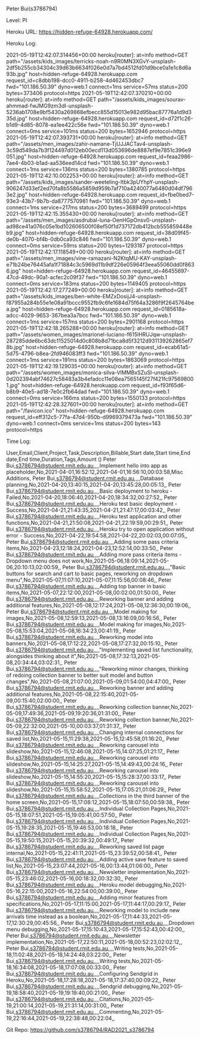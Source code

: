 Peter Bui(s3786794)

Level: PI

Heroku URL: https://hidden-refuge-64928.herokuapp.com/

Heroku Log:

2021-05-19T12:42:07.314456+00:00 heroku[router]: at=info method=GET path="/assets/kids_images/terricks-noah-n9R0MN3XGvY-unsplash-2df5b255cb34304c39d63b6634f026e0d7a7bd4512fd01d9bce0a1e1c8d6a93b.jpg" host=hidden-refuge-64928.herokuapp.com request_id=c8dbb198-dcc0-4911-b258-4d462453dbc7 fwd="101.186.50.39" dyno=web.1 connect=1ms service=57ms status=200 bytes=373406 protocol=https
2021-05-19T12:42:07.370210+00:00 heroku[router]: at=info method=GET path="/assets/kids_images/sourav-ahmmad-fwJMG9zm3dI-unsplash-5236ab1708e9bf5430a269868efbecc855d15013e982d95bac87776a1d9d335d.jpg" host=hidden-refuge-64928.herokuapp.com request_id=d72f1c26-b1d9-4d85-8078-ea1ee422c56e fwd="101.186.50.39" dyno=web.1 connect=0ms service=101ms status=200 bytes=1652946 protocol=https
2021-05-19T12:42:07.393731+00:00 heroku[router]: at=info method=GET path="/assets/men_images/zahir-namane-TjUJJACTav4-unsplash-3c59d549da7b3f124497d012eb00ecd113d053696de8887ef9e7851c396e9051.jpg" host=hidden-refuge-64928.herokuapp.com request_id=feaa2986-7ae4-4b03-b1ad-aa536eed14cd fwd="101.186.50.39" dyno=web.1 connect=1ms service=136ms status=200 bytes=1380785 protocol=https
2021-05-19T12:42:10.002253+00:00 heroku[router]: at=info method=GET path="/assets/kids_images/sander-weeteling-Itbk3pUYhpY-unsplash-906247d33ef2ed70fa8b5586a5859d959b7af710a4240077a6480d04df7963e2.jpg" host=hidden-refuge-64928.herokuapp.com request_id=fbe0bed7-93e3-43b7-9b7b-da8777570981 fwd="101.186.50.39" dyno=web.1 connect=1ms service=217ms status=200 bytes=3689499 protocol=https
2021-05-19T12:42:15.355430+00:00 heroku[router]: at=info method=GET path="/assets/men_images/asdrubal-luna-OenHGpOnsv0-unsplash-ad98ce41a076c05e1bd102606500f08ef50f1d737172db412bcb555859448eb9.jpg" host=hidden-refuge-64928.herokuapp.com request_id=38d09f45-de0b-4070-bf4b-0db0ca93c846 fwd="101.186.50.39" dyno=web.1 connect=0ms service=59ms status=200 bytes=1293187 protocol=https
2021-05-19T12:42:17.118549+00:00 heroku[router]: at=info method=GET path="/assets/men_images/vine-ramazani-N2KtqMU-KAY-unsplash-e71b24be76445afa1f71884c3c5969d11b9df226e05964f3eea55060dd0f8636.jpg" host=hidden-refuge-64928.herokuapp.com request_id=46455697-47cd-49dc-90a1-acfec2c09f37 fwd="101.186.50.39" dyno=web.1 connect=0ms service=183ms status=200 bytes=1149405 protocol=https
2021-05-19T12:42:17.277249+00:00 heroku[router]: at=info method=GET path="/assets/kids_images/ben-white-EMZxDosijJ4-unsplash-f87955a284b55e1e08a91bccc9552fb9c6fe1684d75f64a3286f9f2645764bea.jpg" host=hidden-refuge-64928.herokuapp.com request_id=0185618a-adcc-4029-9653-367bea3a7bcc fwd="101.186.50.39" dyno=web.1 connect=1ms service=157ms status=200 bytes=2901168 protocol=https
2021-05-19T12:42:18.265288+00:00 heroku[router]: at=info method=GET path="/assets/women_images/marionel-luciano-f615lHRUJqw-unsplash-287285dde6bc63dc11525014d0c808b8d71bca8d5f3212d931139262865ef78b.jpg" host=hidden-refuge-64928.herokuapp.com request_id=ecab61a5-5d75-4796-b8ea-2fd946083ff3 fwd="101.186.50.39" dyno=web.1 connect=1ms service=191ms status=200 bytes=1863069 protocol=https
2021-05-19T12:42:19.129035+00:00 heroku[router]: at=info method=GET path="/assets/women_images/monica-silva-VlMMBxSZuSI-unsplash-0d202394abf74627c58483a3b4efadcc11e08ea7565145f27f421fc975698001.jpg" host=hidden-refuge-64928.herokuapp.com request_id=f93f65d6-b8b9-40e5-ad18-7e0c2fb64dad fwd="101.186.50.39" dyno=web.1 connect=0ms service=166ms status=200 bytes=1550133 protocol=https
2021-05-19T12:42:28.327601+00:00 heroku[router]: at=info method=GET path="/favicon.ico" host=hidden-refuge-64928.herokuapp.com request_id=eff312c5-77fa-47d4-950b-d9969379473a fwd="101.186.50.39" dyno=web.1 connect=0ms service=1ms status=200 bytes=143 protocol=https

Time Log:

User,Email,Client,Project,Task,Description,Billable,Start date,Start time,End date,End time,Duration,Tags,Amount ()
Peter Bui,s3786794@student.rmit.edu.au,,,,Implement hello into app as placeholder,No,2021-04-01,16:52:12,2021-04-01,16:56:10,00:03:58,Misc Additions,
Peter Bui,s3786794@student.rmit.edu.au,,,,Database planning,No,2021-04-20,13:40:15,2021-04-20,13:45:28,00:05:13,,
Peter Bui,s3786794@student.rmit.edu.au,,,,Basic deployment to heroku - Failed,No,2021-04-20,18:06:40,2021-04-20,18:34:32,00:27:52,,
Peter Bui,s3786794@student.rmit.edu.au,,,,Heroku test basic deployment - Success,No,2021-04-21,21:43:35,2021-04-21,21:47:17,00:03:42,,
Peter Bui,s3786794@student.rmit.edu.au,,,,Heroku test application and other functions,No,2021-04-21,21:50:08,2021-04-21,22:19:59,00:29:51,,
Peter Bui,s3786794@student.rmit.edu.au,,,,Heroku try to open application without error - Success,No,2021-04-22,19:54:58,2021-04-22,20:02:03,00:07:05,,
Peter Bui,s3786794@student.rmit.edu.au,,,,Adding some pass criteria items,No,2021-04-23,12:18:24,2021-04-23,12:52:14,00:33:50,,
Peter Bui,s3786794@student.rmit.edu.au,,,,Adding more pass criteria items - Dropdown menu does not work,No,2021-05-06,18:09:14,2021-05-06,20:10:13,02:00:59,,
Peter Bui,s3786794@student.rmit.edu.au,,,,"Basic buttons for search and cart to basic pages, reworking on dropdown menu",No,2021-05-07,11:07:10,2021-05-07,11:15:56,00:08:46,,
Peter Bui,s3786794@student.rmit.edu.au,,,,Adding top banner in basic items,No,2021-05-07,22:12:00,2021-05-08,00:02:00,01:50:00,,
Peter Bui,s3786794@student.rmit.edu.au,,,,Reworking banner and adding additional features,No,2021-05-08,12:17:24,2021-05-08,12:36:30,00:19:06,,
Peter Bui,s3786794@student.rmit.edu.au,,,,Model making for images,No,2021-05-08,12:59:13,2021-05-08,13:16:09,00:16:56,,
Peter Bui,s3786794@student.rmit.edu.au,,,,Model making for images,No,2021-05-08,15:53:04,2021-05-08,16:34:23,00:41:19,,
Peter Bui,s3786794@student.rmit.edu.au,,,,Reworking model into banners,No,2021-05-08,17:12:22,2021-05-08,17:27:32,00:15:10,,
Peter Bui,s3786794@student.rmit.edu.au,,,,"Implementing saved list functionality, alongsides thinking about it",No,2021-05-08,17:32:13,2021-05-08,20:34:44,03:02:31,,
Peter Bui,s3786794@student.rmit.edu.au,,,,"Reworking minor changes, thinking of redoing collection banner to better suit model and button changes",No,2021-05-08,21:07:00,2021-05-09,01:54:00,04:47:00,,
Peter Bui,s3786794@student.rmit.edu.au,,,,Reworking banner and adding additional features,No,2021-05-08,22:15:40,2021-05-09,00:15:40,02:00:00,,
Peter Bui,s3786794@student.rmit.edu.au,,,,Reworking collection banner,No,2021-05-09,17:49:36,2021-05-09,19:20:36,01:31:00,,
Peter Bui,s3786794@student.rmit.edu.au,,,,Reworking collection banner,No,2021-05-09,22:32:00,2021-05-10,00:03:37,01:31:37,,
Peter Bui,s3786794@student.rmit.edu.au,,,,Changing internal connections for saved list,No,2021-05-15,11:29:38,2021-05-15,12:45:58,01:16:20,,
Peter Bui,s3786794@student.rmit.edu.au,,,,Reworking carousel into slideshow,No,2021-05-15,12:46:08,2021-05-15,14:07:25,01:21:17,,
Peter Bui,s3786794@student.rmit.edu.au,,,,Reworking carousel into slideshow,No,2021-05-15,14:25:27,2021-05-15,14:49:43,00:24:16,,
Peter Bui,s3786794@student.rmit.edu.au,,,,Reworking carousel into slideshow,No,2021-05-15,14:55:20,2021-05-15,15:28:37,00:33:17,,
Peter Bui,s3786794@student.rmit.edu.au,,,,Reworking carousel into slideshow,No,2021-05-15,15:58:52,2021-05-15,17:05:21,01:06:29,,
Peter Bui,s3786794@student.rmit.edu.au,,,,Collections in the third banner of the home screen,No,2021-05-15,17:08:12,2021-05-15,18:07:50,00:59:38,,
Peter Bui,s3786794@student.rmit.edu.au,,,,Individual Collection Pages,No,2021-05-15,18:07:51,2021-05-15,19:05:41,00:57:50,,
Peter Bui,s3786794@student.rmit.edu.au,,,,Individual Collection Pages,No,2021-05-15,19:28:35,2021-05-15,19:46:53,00:18:18,,
Peter Bui,s3786794@student.rmit.edu.au,,,,Individual Collection Pages,No,2021-05-15,19:50:15,2021-05-15,20:39:32,00:49:17,,
Peter Bui,s3786794@student.rmit.edu.au,,,,Reworking saved list page internal,No,2021-05-15,22:41:11,2021-05-15,23:39:52,00:58:41,,
Peter Bui,s3786794@student.rmit.edu.au,,,,Adding active save feature to saved list,No,2021-05-15,23:07:44,2021-05-16,00:13:44,01:06:00,,
Peter Bui,s3786794@student.rmit.edu.au,,,,Newsletter implementation,No,2021-05-15,23:46:02,2021-05-16,00:18:32,00:32:30,,
Peter Bui,s3786794@student.rmit.edu.au,,,,Heroku model debugging,No,2021-05-16,22:15:00,2021-05-16,22:54:00,00:39:00,,
Peter Bui,s3786794@student.rmit.edu.au,,,,Adding minor features from specifications,No,2021-05-17,11:15:00,2021-05-17,11:44:17,00:29:17,,
Peter Bui,s3786794@student.rmit.edu.au,,,,Reworking model to include new arrivals time instead as a boolean,No,2021-05-17,11:44:33,2021-05-17,12:30:29,00:45:56,,
Peter Bui,s3786794@student.rmit.edu.au,,,,Dropdown menu debugging,No,2021-05-17,15:10:43,2021-05-17,15:52:43,00:42:00,,
Peter Bui,s3786794@student.rmit.edu.au,,,,Newsletter implementation,No,2021-05-17,22:50:11,2021-05-18,00:52:23,02:02:12,,
Peter Bui,s3786794@student.rmit.edu.au,,,,Writing tests,No,2021-05-18,11:02:48,2021-05-18,14:24:48,03:22:00,,
Peter Bui,s3786794@student.rmit.edu.au,,,,Writing tests,No,2021-05-18,16:34:08,2021-05-18,17:07:08,00:33:00,,
Peter Bui,s3786794@student.rmit.edu.au,,,,Configuring Sendgrid in Heroku,No,2021-05-18,17:28:18,2021-05-18,17:37:40,00:09:22,,
Peter Bui,s3786794@student.rmit.edu.au,,,,Sendgrid debugging,No,2021-05-19,18:58:40,2021-05-19,19:19:40,00:21:00,,
Peter Bui,s3786794@student.rmit.edu.au,,,,Citations,No,2021-05-19,21:00:14,2021-05-19,21:31:14,00:31:00,,
Peter Bui,s3786794@student.rmit.edu.au,,,,Commenting,No,2021-05-19,22:16:44,2021-05-19,22:38:48,00:22:04,,

Git Repo: https://github.com/s3786794/RAD2021_s3786794
